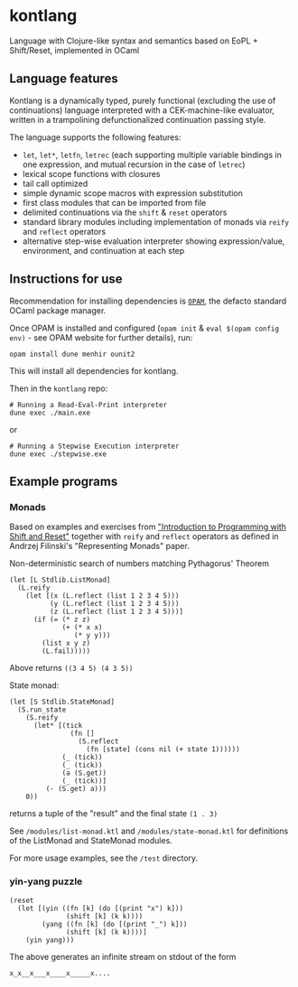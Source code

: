 # kontlang
Language with Clojure-like syntax and semantics based on EoPL + Shift/Reset, implemented in OCaml

## Language features
Kontlang is a dynamically typed, purely functional (excluding the use of continuations) language interpreted with a CEK-machine-like evaluator, written in a trampolining defunctionalized continuation passing style.

The language supports the following features:

* `let`, `let*`, `letfn`, `letrec` (each supporting multiple variable bindings in one expression, and mutual recursion in the case of `letrec`)
* lexical scope functions with closures
* tail call optimized
* simple dynamic scope macros with expression substitution
* first class modules that can be imported from file
* delimited continuations via the `shift` & `reset` operators
* standard library modules including implementation of monads via `reify` and `reflect` operators
* alternative step-wise evaluation interpreter showing expression/value, environment, and continuation at each step

## Instructions for use
Recommendation for installing dependencies is [`OPAM`](https://opam.ocaml.org), the defacto standard OCaml package manager.

Once OPAM is installed and configured (`opam init` & `eval $(opam config env)` - see OPAM website for further details), run:

```
opam install dune menhir ounit2
```

This will install all dependencies for kontlang.

Then in the `kontlang` repo:

```
# Running a Read-Eval-Print interpreter
dune exec ./main.exe
```

or

```
# Running a Stepwise Execution interpreter
dune exec ./stepwise.exe
```

## Example programs

### Monads

Based on examples and exercises from ["Introduction to Programming with Shift and Reset"](http://pllab.is.ocha.ac.jp/~asai/cw2011tutorial/main-e.pdf) together with `reify` and `reflect` operators as defined in Andrzej Filinski's "Representing Monads" paper.

Non-deterministic search of numbers matching Pythagorus' Theorem

```racket
(let [L Stdlib.ListMonad]
  (L.reify
    (let [(x (L.reflect (list 1 2 3 4 5)))
          (y (L.reflect (list 1 2 3 4 5)))
          (z (L.reflect (list 1 2 3 4 5)))]
      (if (= (* z z)
             (+ (* x x)
                (* y y)))
        (list x y z)
        (L.fail)))))
```

Above returns `((3 4 5) (4 3 5))`

State monad:

```racket
(let [S Stdlib.StateMonad]
  (S.run_state
    (S.reify
      (let* [(tick
               (fn []
                 (S.reflect
                   (fn [state] (cons nil (+ state 1))))))
             (_ (tick))
             (_ (tick))
             (a (S.get))
             (_ (tick))]
         (- (S.get) a)))
    0))
```

returns a tuple of the "result" and the final state `(1 . 3)`

See `/modules/list-monad.ktl` and `/modules/state-monad.ktl` for definitions of the ListMonad and StateMonad modules.

For more usage examples, see the `/test` directory.

### yin-yang puzzle

```racket
(reset
  (let [(yin ((fn [k] (do [(print "x") k]))
              (shift [k] (k k))))
        (yang ((fn [k] (do [(print "_") k]))
              (shift [k] (k k))))]
    (yin yang)))
```

The above generates an infinite stream on stdout of the form

```
x_x__x___x____x_____x....
```